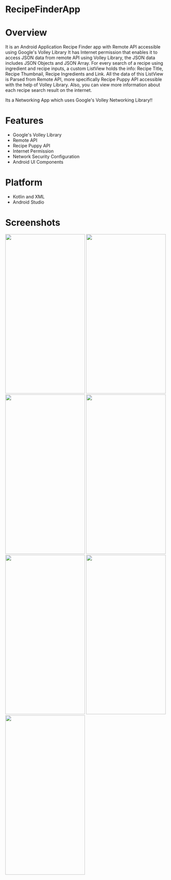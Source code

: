 # RecipeFinderApp
# Overview

It is an Android Application Recipe Finder app with Remote API accessible using Google's Volley Library
It has Internet permission that enables it to access JSON data from remote API using Volley Library, the JSON data includes JSON Objects and JSON Array. For every search of a recipe using ingredient and recipe inputs, a custom ListView holds the info: Recipe Title, Recipe Thumbnail, Recipe Ingredients and Link. All the data of this ListView is Parsed from Remote API, more specifically Recipe Puppy API accessible with the help of Volley Library. Also, you can view more information about each recipe search result on the internet.

Its a Networking App which uses Google's Volley Networking Library!!

# Features

- Google's Volley Library
- Remote API
- Recipe Puppy API
- Internet Permission 
- Network Security Configuration
- Android UI Components

# Platform

- Kotlin and XML
- Android Studio

# Screenshots

<img src="https://user-images.githubusercontent.com/37649534/100356226-3bb1d280-2ff3-11eb-8fa7-554d02c366c3.jpg" width ="250" height ="500">


<img src="https://user-images.githubusercontent.com/37649534/100361753-d82ba300-2ffa-11eb-8097-eff79ee873b8.jpg" width ="250" height ="500">


<img src="https://user-images.githubusercontent.com/37649534/100356363-69971700-2ff3-11eb-8535-086bb2dd6913.jpg" width ="250" height ="500">


<img src="https://user-images.githubusercontent.com/37649534/100356431-84698b80-2ff3-11eb-8fba-68b838c365a2.jpg" width ="250" height ="500">


<img src="https://user-images.githubusercontent.com/37649534/100356526-a2cf8700-2ff3-11eb-9b5b-0a7642adbf6b.jpg" width ="250" height ="500">


<img src="https://user-images.githubusercontent.com/37649534/100356567-b1b63980-2ff3-11eb-8856-3b5344c65aea.jpg" width ="250" height ="500">


<img src="https://user-images.githubusercontent.com/37649534/100356624-c397dc80-2ff3-11eb-83d8-68df487f6b61.jpg" width ="250" height ="500">


